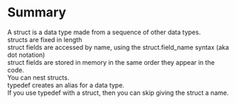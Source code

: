 # Summary
A struct is a data type made from a sequence of other data types.  
structs are fixed in length  
struct fields are accessed by name, using the struct.field_name syntax (aka dot notation)  
struct fields are stored in memory in the same order they appear in the code.  
You can nest structs.  
typedef creates an alias for a data type.  
If you use typedef with a struct, then you can skip giving the struct a name.  
